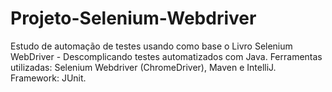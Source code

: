 # Projeto-Selenium-Webdriver
Estudo de automação de testes usando como base o Livro Selenium WebDriver - Descomplicando testes automatizados com Java.
Ferramentas utilizadas: Selenium Webdriver (ChromeDriver), Maven e IntelliJ.
Framework: JUnit.

